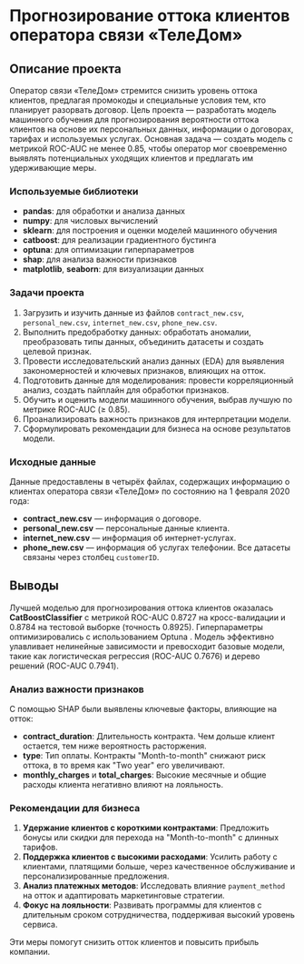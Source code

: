 # Прогнозирование оттока клиентов оператора связи «ТелеДом»

## Описание проекта

Оператор связи «ТелеДом» стремится снизить уровень оттока клиентов, предлагая промокоды и специальные условия тем, кто планирует разорвать договор. Цель проекта — разработать модель машинного обучения для прогнозирования вероятности оттока клиентов на основе их персональных данных, информации о договорах, тарифах и используемых услугах. Основная задача — создать модель с метрикой ROC-AUC не менее 0.85, чтобы оператор мог своевременно выявлять потенциальных уходящих клиентов и предлагать им удерживающие меры.

### Используемые библиотеки
- **pandas**: для обработки и анализа данных
- **numpy**: для числовых вычислений
- **sklearn**: для построения и оценки моделей машинного обучения
- **catboost**: для реализации градиентного бустинга
- **optuna**: для оптимизации гиперпараметров
- **shap**: для анализа важности признаков
- **matplotlib**, **seaborn**: для визуализации данных

### Задачи проекта
1. Загрузить и изучить данные из файлов `contract_new.csv`, `personal_new.csv`, `internet_new.csv`, `phone_new.csv`.
2. Выполнить предобработку данных: обработать аномалии, преобразовать типы данных, объединить датасеты и создать целевой признак.
3. Провести исследовательский анализ данных (EDA) для выявления закономерностей и ключевых признаков, влияющих на отток.
4. Подготовить данные для моделирования: провести корреляционный анализ, создать пайплайн для обработки признаков.
5. Обучить и оценить модели машинного обучения, выбрав лучшую по метрике ROC-AUC (≥ 0.85).
6. Проанализировать важность признаков для интерпретации модели.
7. Сформулировать рекомендации для бизнеса на основе результатов модели.

### Исходные данные
Данные предоставлены в четырёх файлах, содержащих информацию о клиентах оператора связи «ТелеДом» по состоянию на 1 февраля 2020 года:

- **contract_new.csv** — информация о договоре.
- **personal_new.csv** — персональные данные клиента.
- **internet_new.csv** — информация об интернет-услугах.
- **phone_new.csv** — информация об услугах телефонии.
Все датасеты связаны через столбец `customerID`.

## Выводы
Лучшей моделью для прогнозирования оттока клиентов оказалась **CatBoostClassifier** с метрикой ROC-AUC 0.8727 на кросс-валидации и 0.8784 на тестовой выборке (точность 0.8925). Гиперпараметры оптимизировались с использованием Optuna . Модель эффективно улавливает нелинейные зависимости и превосходит базовые модели, такие как логистическая регрессия (ROC-AUC 0.7676) и дерево решений (ROC-AUC 0.7941).

### Анализ важности признаков
С помощью SHAP были выявлены ключевые факторы, влияющие на отток:
- **contract_duration**: Длительность контракта. Чем дольше клиент остается, тем ниже вероятность расторжения.
- **type**: Тип оплаты. Контракты "Month-to-month" снижают риск оттока, в то время как "Two year" его увеличивают.
- **monthly_charges** и **total_charges**: Высокие месячные и общие расходы клиента негативно влияют на лояльность.

### Рекомендации для бизнеса
1. **Удержание клиентов с короткими контрактами**: Предложить бонусы или скидки для перехода на "Month-to-month" с длинных тарифов.
2. **Поддержка клиентов с высокими расходами**: Усилить работу с клиентами, платящими больше, через качественное обслуживание и персонализированные предложения.
3. **Анализ платежных методов**: Исследовать влияние `payment_method` на отток и адаптировать маркетинговые стратегии.
4. **Фокус на лояльности**: Развивать программы для клиентов с длительным сроком сотрудничества, поддерживая высокий уровень сервиса.

Эти меры помогут снизить отток клиентов и повысить прибыль компании.
